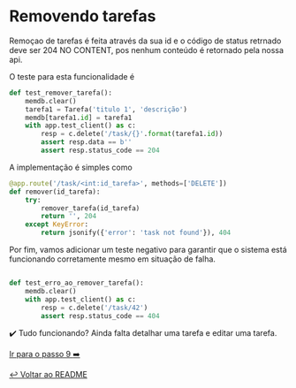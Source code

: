 # Removendo tarefas

Remoçao de tarefas é feita através da sua id e o código de status retrnado deve ser 204 NO CONTENT, pos nenhum conteúdo é retornado pela nossa api.

O teste para esta funcionalidade é

```python
def test_remover_tarefa():
    memdb.clear()
    tarefa1 = Tarefa('titulo 1', 'descrição')
    memdb[tarefa1.id] = tarefa1
    with app.test_client() as c:
        resp = c.delete('/task/{}'.format(tarefa1.id))
        assert resp.data == b''
        assert resp.status_code == 204
```

A implementação é simples como

```python
@app.route('/task/<int:id_tarefa>', methods=['DELETE'])
def remover(id_tarefa):
    try:
        remover_tarefa(id_tarefa)
        return '', 204
    except KeyError:
        return jsonify({'error': 'task not found'}), 404
```

Por fim, vamos adicionar um teste negativo para garantir que o sistema está funcionando corretamente mesmo em situação de falha.

```python

def test_erro_ao_remover_tarefa():
    memdb.clear()
    with app.test_client() as c:
        resp = c.delete('/task/42')
        assert resp.status_code == 404

```

:heavy_check_mark: Tudo funcionando? Ainda falta detalhar uma tarefa e editar uma tarefa.

[Ir para o passo 9 :arrow_right:](passo09.md)

[:leftwards_arrow_with_hook: Voltar ao README ](README.md)
